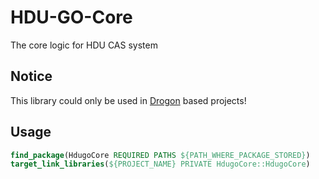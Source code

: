 # HDU-GO-Core
The core logic for HDU CAS system

## Notice

This library could only be used in [Drogon](https://github.com/drogonframework/drogon) based projects! 

## Usage

```cmake
find_package(HdugoCore REQUIRED PATHS ${PATH_WHERE_PACKAGE_STORED})
target_link_libraries(${PROJECT_NAME} PRIVATE HdugoCore::HdugoCore)
```

